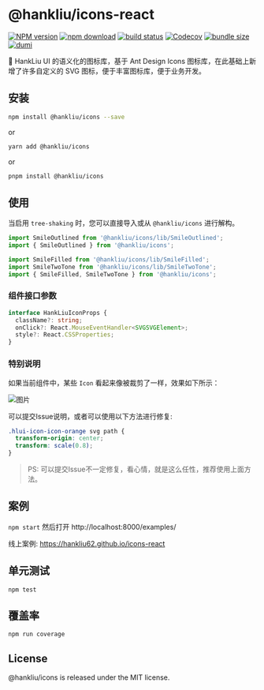 # @hankliu/icons-react

[![NPM version][npm-image]][npm-url] [![npm download][download-image]][download-url] [![build status][github-actions-image]][github-actions-url] [![Codecov][codecov-image]][codecov-url] [![bundle size][bundlephobia-image]][bundlephobia-url] [![dumi][dumi-image]][dumi-url]

[npm-image]: http://img.shields.io/npm/v/@hankliu/icons.svg?style=flat-square
[npm-url]: https://www.npmjs.com/package/@hankliu/icons
[travis-image]: https://img.shields.io/travis/hankliu62/icons-react/master?style=flat-square
[github-actions-image]: https://github.com/hankliu62/icons-react/workflows/CI/badge.svg
[github-actions-url]: https://github.com/hankliu62/icons-react/actions
[codecov-image]: https://img.shields.io/codecov/c/github/hankliu62/icons-react/master.svg?style=flat-square
[codecov-url]: https://app.codecov.io/gh/hankliu62/icons-react
[download-image]: https://img.shields.io/npm/dm/@hankliu/icons.svg?style=flat-square
[download-url]: https://npmjs.org/package/@hankliu/icons
[bundlephobia-url]: https://bundlephobia.com/package/@hankliu/icons
[bundlephobia-image]: https://badgen.net/bundlephobia/minzip/@hankliu/icons
[dumi-url]: https://github.com/umijs/dumi
[dumi-image]: https://img.shields.io/badge/docs%20by-dumi-blue?style=flat-square

🥭 HankLiu UI 的语义化的图标库，基于 Ant Design Icons 图标库，在此基础上新增了许多自定义的 SVG 图标，便于丰富图标库，便于业务开发。

## 安装

```bash
npm install @hankliu/icons --save
```

or

```bash
yarn add @hankliu/icons
```

or

```bash
pnpm install @hankliu/icons
```

## 使用

当启用 `tree-shaking` 时，您可以直接导入或从 `@hankliu/icons` 进行解构。

```ts
import SmileOutlined from '@hankliu/icons/lib/SmileOutlined';
import { SmileOutlined } from '@hankliu/icons';

import SmileFilled from '@hankliu/icons/lib/SmileFilled';
import SmileTwoTone from '@hankliu/icons/lib/SmileTwoTone';
import { SmileFilled, SmileTwoTone } from '@hankliu/icons';
```

### 组件接口参数

```ts
interface HankLiuIconProps {
  className?: string;
  onClick?: React.MouseEventHandler<SVGSVGElement>;
  style?: React.CSSProperties;
}
```

### 特别说明

如果当前组件中，某些 `Icon` 看起来像被裁剪了一样，效果如下所示：

![图片](https://github.com/hankliu62/icons-react/assets/8088864/d2cb76c4-06c8-4485-a4b5-8e8264cdfa09)

可以提交Issue说明，或者可以使用以下方法进行修复:

``` css
.hlui-icon-icon-orange svg path {
  transform-origin: center;
  transform: scale(0.8);
}
```

> PS: 可以提交Issue不一定修复，看心情，就是这么任性，推荐使用上面方法。

## 案例

`npm start` 然后打开 http://localhost:8000/examples/

线上案例: https://hankliu62.github.io/icons-react

## 单元测试

```
npm test
```

## 覆盖率

```
npm run coverage
```

## License

@hankliu/icons is released under the MIT license.

